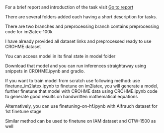 For a brief report and introduction of the task visit [Go to report](report.md)

There are several folders added each having a short description for tasks.

There are two branches and preprocessing branch contains preprocessing code for im2latex-100k 

I have already provided all dataset links and preprocessed ready to use CROHME dataset

You can access model in its final state in model folder

Download that model and you can run inferences straightaway using snippets in CROHME.ipynb and gradio.

If you want to train model from scratch use following method: use finetune_im2latex.ipynb to finetune on im2latex, you will generate a model, further finetune that model with CROHME data using CROHME.ipynb code to generate good results on handwritten mathematical equations

Alternatively, you can use finetuning-on-hf.ipynb with Alfrauch dataset for 1st finetune stage

Similar method can be used to finetune on IAM dataset and CTW-1500 as well

